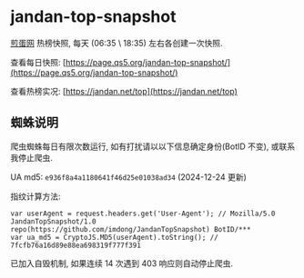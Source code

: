 # jandan-top-snapshot

[煎蛋网](https://jandan.net/) 热榜快照, 每天 (06:35 \ 18:35) 左右各创建一次快照.

查看每日快照: [https://page.qs5.org/jandan-top-snapshot/](https://page.qs5.org/jandan-top-snapshot/)

查看热榜实况: [https://jandan.net/top](https://jandan.net/top)

## 蜘蛛说明

爬虫蜘蛛每日有限次数运行, 如有打扰请以以下信息确定身份(BotID 不变), 或联系我停止爬虫.

UA md5: `e936f8a4a1180641f46d25e01038ad34` (2024-12-24 更新)

指纹计算方法: 
```
var userAgent = request.headers.get('User-Agent'); // Mozilla/5.0 JandanTopSnapshot/1.0 repo(https://github.com/imdong/JandanTopSnapshot) BotID/***
var ua_md5 = CryptoJS.MD5(userAgent).toString(); // 7fcfb76a16d89e88ea698319f777f391
```

已加入自毁机制, 如果连续 14 次遇到 403 响应则自动停止爬虫.
